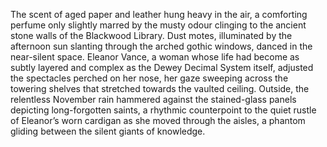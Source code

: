 The scent of aged paper and leather hung heavy in the air, a comforting perfume only slightly marred by the musty odour clinging to the ancient stone walls of the Blackwood Library. Dust motes, illuminated by the afternoon sun slanting through the arched gothic windows, danced in the near-silent space.  Eleanor Vance, a woman whose life had become as subtly layered and complex as the Dewey Decimal System itself, adjusted the spectacles perched on her nose, her gaze sweeping across the towering shelves that stretched towards the vaulted ceiling.  Outside, the relentless November rain hammered against the stained-glass panels depicting long-forgotten saints, a rhythmic counterpoint to the quiet rustle of Eleanor’s worn cardigan as she moved through the aisles, a phantom gliding between the silent giants of knowledge.
